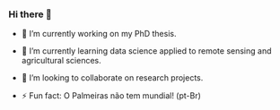 ### Hi there 👋

- 🔭 I’m currently working on my PhD thesis.
- 🌱 I’m currently learning data science applied to remote sensing and agricultural sciences.
- 👯 I’m looking to collaborate on research projects.

- ⚡ Fun fact: O Palmeiras não tem mundial! (pt-Br)

<!--
**jotape-e/jotape-e** is a ✨ _special_ ✨ repository because its `README.md` (this file) appears on your GitHub profile.

Here are some ideas to get you started:

- 🔭 I’m currently working on ...
- 🌱 I’m currently learning ...
- 👯 I’m looking to collaborate on ...
- 🤔 I’m looking for help with ...
- 💬 Ask me about ...
- 📫 How to reach me: ...
- 😄 Pronouns: ...
- ⚡ Fun fact: ...
-->
